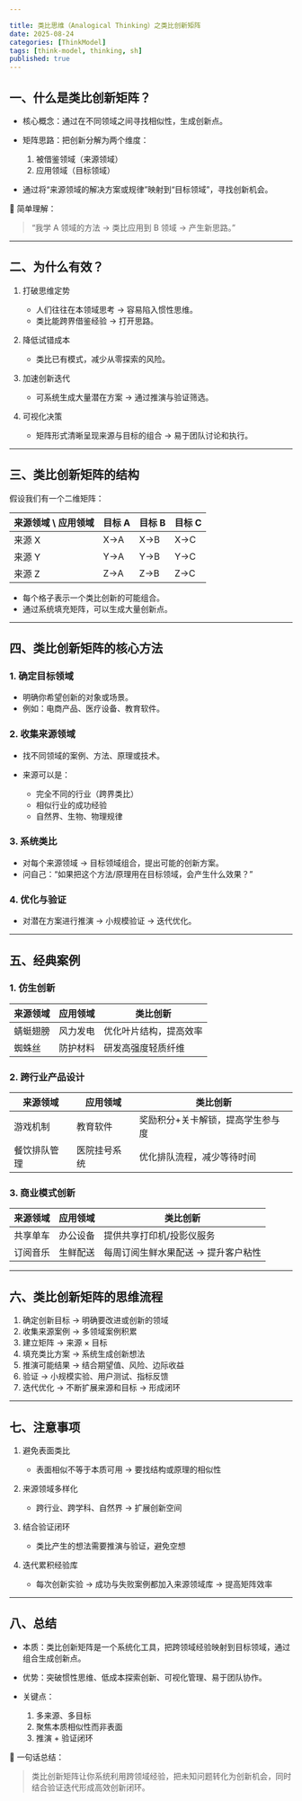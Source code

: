 ```yaml
---

title: 类比思维（Analogical Thinking）之类比创新矩阵
date: 2025-08-24
categories: [ThinkModel]
tags: [think-model, thinking, sh]
published: true
---
```



## 一、什么是类比创新矩阵？

* 核心概念：通过在不同领域之间寻找相似性，生成创新点。
* 矩阵思路：把创新分解为两个维度：

  1. 被借鉴领域（来源领域）
  2. 应用领域（目标领域）
* 通过将“来源领域的解决方案或规律”映射到“目标领域”，寻找创新机会。

📌 简单理解：

> “我学 A 领域的方法 → 类比应用到 B 领域 → 产生新思路。”

---

## 二、为什么有效？

1. 打破思维定势

   * 人们往往在本领域思考 → 容易陷入惯性思维。
   * 类比能跨界借鉴经验 → 打开思路。

2. 降低试错成本

   * 类比已有模式，减少从零探索的风险。

3. 加速创新迭代

   * 可系统生成大量潜在方案 → 通过推演与验证筛选。

4. 可视化决策

   * 矩阵形式清晰呈现来源与目标的组合 → 易于团队讨论和执行。

---

## 三、类比创新矩阵的结构

假设我们有一个二维矩阵：

| 来源领域 \ 应用领域 | 目标 A | 目标 B | 目标 C |
| ----------- | ---- | ---- | ---- |
| 来源 X        | X→A  | X→B  | X→C  |
| 来源 Y        | Y→A  | Y→B  | Y→C  |
| 来源 Z        | Z→A  | Z→B  | Z→C  |

* 每个格子表示一个类比创新的可能组合。
* 通过系统填充矩阵，可以生成大量创新点。

---

## 四、类比创新矩阵的核心方法

### 1. 确定目标领域

* 明确你希望创新的对象或场景。
* 例如：电商产品、医疗设备、教育软件。

### 2. 收集来源领域

* 找不同领域的案例、方法、原理或技术。
* 来源可以是：

  * 完全不同的行业（跨界类比）
  * 相似行业的成功经验
  * 自然界、生物、物理规律

### 3. 系统类比

* 对每个来源领域 → 目标领域组合，提出可能的创新方案。
* 问自己：“如果把这个方法/原理用在目标领域，会产生什么效果？”

### 4. 优化与验证

* 对潜在方案进行推演 → 小规模验证 → 迭代优化。

---

## 五、经典案例

### 1. 仿生创新

| 来源领域 | 应用领域 | 类比创新        |
| ---- | ---- | ----------- |
| 蜻蜓翅膀 | 风力发电 | 优化叶片结构，提高效率 |
| 蜘蛛丝  | 防护材料 | 研发高强度轻质纤维   |

### 2. 跨行业产品设计

| 来源领域   | 应用领域   | 类比创新              |
| ------ | ------ | ----------------- |
| 游戏机制   | 教育软件   | 奖励积分+关卡解锁，提高学生参与度 |
| 餐饮排队管理 | 医院挂号系统 | 优化排队流程，减少等待时间     |

### 3. 商业模式创新

| 来源领域 | 应用领域 | 类比创新                |
| ---- | ---- | ------------------- |
| 共享单车 | 办公设备 | 提供共享打印机/投影仪服务       |
| 订阅音乐 | 生鲜配送 | 每周订阅生鲜水果配送 → 提升客户粘性 |

---

## 六、类比创新矩阵的思维流程

1. 确定创新目标 → 明确要改进或创新的领域
2. 收集来源案例 → 多领域案例积累
3. 建立矩阵 → 来源 × 目标
4. 填充类比方案 → 系统生成创新想法
5. 推演可能结果 → 结合期望值、风险、边际收益
6. 验证 → 小规模实验、用户测试、指标反馈
7. 迭代优化 → 不断扩展来源和目标 → 形成闭环

---

## 七、注意事项

1. 避免表面类比

   * 表面相似不等于本质可用 → 要找结构或原理的相似性

2. 来源领域多样化

   * 跨行业、跨学科、自然界 → 扩展创新空间

3. 结合验证闭环

   * 类比产生的想法需要推演与验证，避免空想

4. 迭代累积经验库

   * 每次创新实验 → 成功与失败案例都加入来源领域库 → 提高矩阵效率

---

## 八、总结

* 本质：类比创新矩阵是一个系统化工具，把跨领域经验映射到目标领域，通过组合生成创新点。
* 优势：突破惯性思维、低成本探索创新、可视化管理、易于团队协作。
* 关键点：

  1. 多来源、多目标
  2. 聚焦本质相似性而非表面
  3. 推演 + 验证闭环

📌 一句话总结：

> 类比创新矩阵让你系统利用跨领域经验，把未知问题转化为创新机会，同时结合验证迭代形成高效创新闭环。

